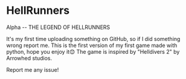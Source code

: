 # HellRunners
Alpha -- THE LEGEND OF HELLRUNNERS

It's my first time uploading something on GitHub, so if I did something wrong report me.
This is the first version of my first game made with python, hope you enjoy it😊
The game is inspired by "Helldivers 2" by Arrowhed studios.

Report me any issue!
